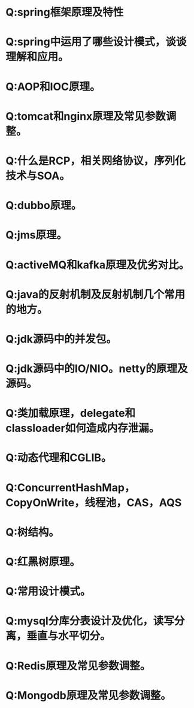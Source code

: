 Q:spring框架原理及特性
===
  


Q:spring中运用了哪些设计模式，谈谈理解和应用。
===

Q:AOP和IOC原理。
===

Q:tomcat和nginx原理及常见参数调整。
===

Q:什么是RCP，相关网络协议，序列化技术与SOA。
===

Q:dubbo原理。
===

Q:jms原理。
===

Q:activeMQ和kafka原理及优劣对比。
===

Q:java的反射机制及反射机制几个常用的地方。
===

Q:jdk源码中的并发包。
===

Q:jdk源码中的IO/NIO。netty的原理及源码。
===



Q:类加载原理，delegate和classloader如何造成内存泄漏。
===

Q:动态代理和CGLIB。
===

Q:ConcurrentHashMap，CopyOnWrite，线程池，CAS，AQS
===

Q:树结构。
===

Q:红黑树原理。
===

Q:常用设计模式。
===

Q:mysql分库分表设计及优化，读写分离，垂直与水平切分。
===

Q:Redis原理及常见参数调整。
===

Q:Mongodb原理及常见参数调整。
===

